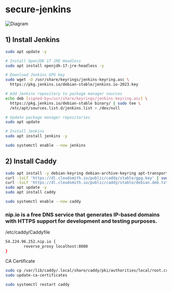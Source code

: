 # secure-jenkins
![Diagram](diagram.]jpg)

## 1) Install Jenkins
```bash
sudo apt update -y

# Install OpenJDK 17 JRE Headless
sudo apt install openjdk-17-jre-headless -y

# Download Jenkins GPG key
sudo wget -O /usr/share/keyrings/jenkins-keyring.asc \
  https://pkg.jenkins.io/debian-stable/jenkins.io-2023.key

# Add Jenkins repository to package manager sources
echo deb [signed-by=/usr/share/keyrings/jenkins-keyring.asc] \
  https://pkg.jenkins.io/debian-stable binary/ | sudo tee \
  /etc/apt/sources.list.d/jenkins.list > /dev/null

# Update package manager repositories
sudo apt update

# Install Jenkins
sudo apt install jenkins -y

sudo systemctl enable --now jenkins
```

## 2) Install Caddy
```bash
sudo apt install -y debian-keyring debian-archive-keyring apt-transport-https
curl -1sLf 'https://dl.cloudsmith.io/public/caddy/stable/gpg.key' | sudo apt-key add -
curl -1sLf 'https://dl.cloudsmith.io/public/caddy/stable/debian.deb.txt' | sudo tee /etc/apt/sources.list.d/caddy-stable.list
sudo apt update -y
sudo apt install caddy

sudo systemctl enable --now caddy
```
### nip.io is a free DNS service that generates IP-based domains with HTTPS support for development and testing purposes.
/etc/caddy/Caddyfile
```bash
54.224.96.252.nip.io {
        reverse_proxy localhost:8080
}
```

CA Certificate
```bash
sudo cp /var/lib/caddy/.local/share/caddy/pki/authorities/local/root.crt /usr/local/share/ca-certificates/
sudo update-ca-certificates
```
```bash
sudo systemctl restart caddy
```
